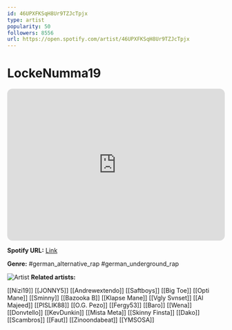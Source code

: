 ```yaml
---
id: 46UPXFKSqH8Ur9TZJcTpjx
type: artist
popularity: 50
followers: 8556
url: https://open.spotify.com/artist/46UPXFKSqH8Ur9TZJcTpjx
---
```

# LockeNumma19

<iframe style="border-radius:12px" src="https://open.spotify.com/embed/artist/46UPXFKSqH8Ur9TZJcTpjx" width="100%" height="352" frameBorder="0" allowfullscreen="" allow="autoplay; clipboard-write; encrypted-media; fullscreen; picture-in-picture" loading="lazy"></iframe>

**Spotify URL:** [Link](https://open.spotify.com/artist/46UPXFKSqH8Ur9TZJcTpjx)

**Genre:**  #german_alternative_rap #german_underground_rap

![Artist](https://i.scdn.co/image/ab6761610000e5eb20b652459df7011acc725096)
**Related artists:**

[[Nizi19]]
[[JONNY5]]
[[Andrewextendo]]
[[Saftboys]]
[[Big Toe]]
[[Opti Mane]]
[[Sminny]]
[[Bazooka B]]
[[Klapse Mane]]
[[Vgly Svnset]]
[[Al Majeed]]
[[PISLIK88]]
[[O.G. Pezo]]
[[Fergy53]]
[[Baro]]
[[Wena]]
[[Donvtello]]
[[KevDunkin]]
[[Mista Meta]]
[[Skinny Finsta]]
[[Dako]]
[[Scambros]]
[[Faut]]
[[Zinoondabeat]]
[[YMSOSA]]
